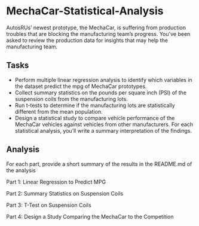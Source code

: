 # MechaCar-Statistical-Analysis
AutosRUs’ newest prototype, the MechaCar, is suffering from production troubles that are blocking the manufacturing team’s progress. You've been asked to review the production data for insights that may help the manufacturing team.

## Tasks
- Perform multiple linear regression analysis to identify which variables in the dataset predict the mpg of MechaCar prototypes.
- Collect summary statistics on the pounds per square inch (PSI) of the suspension coils from the manufacturing lots.
- Run t-tests to determine if the manufacturing lots are statistically different from the mean population.
- Design a statistical study to compare vehicle performance of the MechaCar vehicles against vehicles from other manufacturers. For each statistical analysis, you’ll write a summary interpretation of the findings.
 


## Analysis
For each part, provide a short summary of the results in the README.md of the analysis

Part 1: Linear Regression to Predict MPG

Part 2: Summary Statistics on Suspension Coils

Part 3: T-Test on Suspension Coils

Part 4: Design a Study Comparing the MechaCar to the Competition
